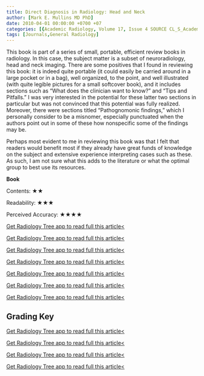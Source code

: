 ```yaml
---
title: Direct Diagnosis in Radiology: Head and Neck
author: [Mark E. Mullins MD PhD]
date: 2010-04-01 00:00:00 +0700 +07
categories: [{Academic Radiology, Volume 17, Issue 4 SOURCE CL_S_AcademicRadiologyVolume17Issue4 1}]
tags: [Journals,General Radiology]
---
```

This book is part of a series of small, portable, efficient review books in radiology. In this case, the subject matter is a subset of neuroradiology, head and neck imaging. There are some positives that I found in reviewing this book: it is indeed quite portable (it could easily be carried around in a large pocket or in a bag), well organized, to the point, and well illustrated (with quite legible pictures for a small softcover book), and it includes sections such as “What does the clinician want to know?” and “Tips and Pitfalls.” I was very interested in the potential for these latter two sections in particular but was not convinced that this potential was fully realized. Moreover, there were sections titled “Pathognomonic findings,” which I personally consider to be a misnomer, especially punctuated when the authors point out in some of these how nonspecific some of the findings may be.

Perhaps most evident to me in reviewing this book was that I felt that readers would benefit most if they already have great funds of knowledge on the subject and extensive experience interpreting cases such as these. As such, I am not sure what this adds to the literature or what the optimal group to best use its resources.

**Book**

Contents: ★★

Readability: ★★★

Perceived Accuracy: ★★★★

[Get Radiology Tree app to read full this article<](https://clinicalpub.com/app)

[Get Radiology Tree app to read full this article<](https://clinicalpub.com/app)

[Get Radiology Tree app to read full this article<](https://clinicalpub.com/app)

[Get Radiology Tree app to read full this article<](https://clinicalpub.com/app)

[Get Radiology Tree app to read full this article<](https://clinicalpub.com/app)

[Get Radiology Tree app to read full this article<](https://clinicalpub.com/app)

[Get Radiology Tree app to read full this article<](https://clinicalpub.com/app)

## Grading Key

[Get Radiology Tree app to read full this article<](https://clinicalpub.com/app)

[Get Radiology Tree app to read full this article<](https://clinicalpub.com/app)

[Get Radiology Tree app to read full this article<](https://clinicalpub.com/app)

[Get Radiology Tree app to read full this article<](https://clinicalpub.com/app)